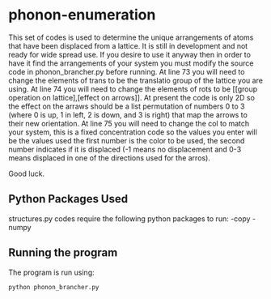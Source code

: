# phonon-enumeration

This set of codes is used to determine the unique arrangements of
atoms that have been displaced from a lattice. It is still in
development and not ready for wide spread use. If you desire to use it
anyway then in order to have it find the arrangements of your system
you must modify the source code in phonon_brancher.py before
running. At line 73 you will need to change the elements of trans to
be the translatio group of the lattice you are using. At line 74 you
will need to change the elements of rots to be [[group operation on
lattice],[effect on arrows]]. At present the code is only 2D so the
effect on the arraws should be a list permutation of numbers 0 to 3
(where 0 is up, 1 in left, 2 is down, and 3 is right) that map the
arrows to their new orientation. At line 75 you will need to change
the col to match your system, this is a fixed concentration code so
the values you enter will be the values used the first number is the
color to be used, the second number indicates if it is displaced (-1
means no displacement and 0-3 means displaced in one of the directions
used for the arros).

Good luck.

## Python Packages Used

structures.py codes require the following python packages to run:
-copy
-numpy

## Running the program

The program is run using:
```
python phonon_brancher.py
```
